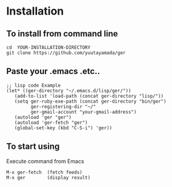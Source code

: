 # Installation
## To install from command line

    cd  YOUR-INSTALLATION-DIRECTORY
    git clone https://github.com/yuutayamada/ger

## Paste your .emacs .etc..

    ;; lisp code Example
    (let* ((ger-directory "~/.emacs.d/lisp/ger/"))
       (add-to-list 'load-path (concat ger-directory "lisp/"))
       (setq ger-ruby-exe-path (concat ger-directory "bin/ger")
             ger-registering-dir "~/"
             ger-gmail-account "your-gmail-address")
       (autoload 'ger "ger")
       (autoload 'ger-fetch "ger")
       (global-set-key (kbd "C-S-i") 'ger))

## To start using

Execute command from Emacs

    M-x ger-fetch  (fetch feeds)
    M-x ger        (display result)
